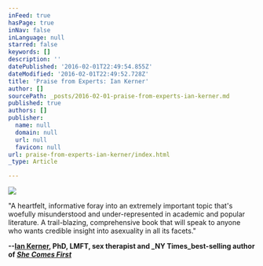 ```yaml
---
inFeed: true
hasPage: true
inNav: false
inLanguage: null
starred: false
keywords: []
description: ''
datePublished: '2016-02-01T22:49:54.855Z'
dateModified: '2016-02-01T22:49:52.728Z'
title: 'Praise from Experts: Ian Kerner'
author: []
sourcePath: _posts/2016-02-01-praise-from-experts-ian-kerner.md
published: true
authors: []
publisher:
  name: null
  domain: null
  url: null
  favicon: null
url: praise-from-experts-ian-kerner/index.html
_type: Article

---
```

![](https://s3-us-west-2.amazonaws.com/the-grid-img/p/fcc9feb920e401e64943a7a81c2a3c21d52051e2.jpg)

"A heartfelt, informative foray into an extremely important topic that's woefully misunderstood and under-represented in academic and popular literature. A trail-blazing, comprehensive book that will speak to anyone who wants credible insight into asexuality in all its facets."

**--[Ian Kerner][0], PhD, LMFT, sex therapist and _NY Times_best-selling author of _[She Comes First][1]_**

[0]: http://www.iankerner.com/
[1]: http://amzn.to/1KPYrKg